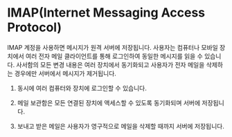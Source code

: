 # IMAP(Internet Messaging Access Protocol)
IMAP 계정을 사용하면 메시지가 원격 서버에 저장됩니다. 
사용자는 컴퓨터나 모바일 장치에서 여러 전자 메일 클라이언트를 통해 로그인하여 동일한 메시지를 읽을 수 있습니다. 
사서함의 모든 변경 내용은 여러 장치에서 동기화되고 사용자가 전자 메일을 삭제하는 경우에만 서버에서 메시지가 제거됩니다.

1. 동시에 여러 컴퓨터와 장치에 로그인할 수 있습니다.

2. 메일 보관함은 모든 연결된 장치에 액세스할 수 있도록 동기화되며 서버에 저장됩니다.

3. 보내고 받은 메일은 사용자가 영구적으로 메일을 삭제할 때까지 서버에 저장됩니다.